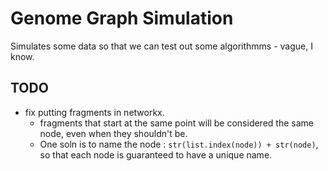 # Genome Graph Simulation

Simulates some data so that we can test out some algorithmms - vague, I know. 


## TODO
- fix putting fragments in networkx. 
    - fragments that start at the same point will be considered the same node, even when they shouldn't be. 
    - One soln is to name the node : `str(list.index(node)) + str(node)`, so that each node is guaranteed to have a unique name.
